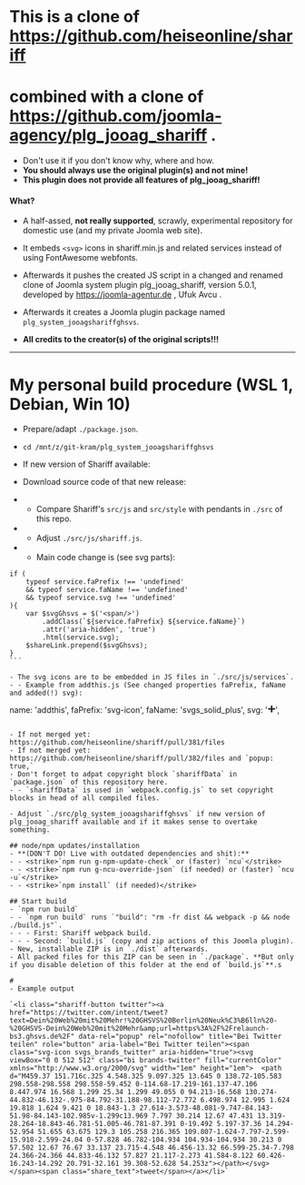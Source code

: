 # This is a clone of https://github.com/heiseonline/shariff
# combined with a clone of https://github.com/joomla-agency/plg_jooag_shariff .

- Don't use it if you don't know why, where and how.
- **You should always use the original plugin(s) and not mine!**
- **This plugin does not provide all features of plg_jooag_shariff!**

#### What?
- A half-assed, **not really supported**, scrawly, experimental repository for domestic use (and my private Joomla web site).
- It embeds `<svg>` icons in shariff.min.js and related services instead of using FontAwesome webfonts.
- Afterwards it pushes the created JS script in a changed and renamed clone of Joomla system plugin plg_jooag_shariff, version 5.0.1, developed by https://joomla-agentur.de , Ufuk Avcu .
- Afterwards it creates a Joomla plugin package named `plg_system_jooagshariffghsvs`.

- **All credits to the creator(s) of the original scripts!!!**

-----------------------------------------------------

# My personal build procedure (WSL 1, Debian, Win 10)
- Prepare/adapt `./package.json`.
- `cd /mnt/z/git-kram/plg_system_jooagshariffghsvs`

- If new version of Shariff available:
- Download source code of that new release:
- - Compare Shariff's `src/js` and `src/style` with pendants in `./src` of this repo.
- - Adjust `./src/js/shariff.js`.
- - Main code change is (see svg parts):

```
if (
	typeof service.faPrefix !== 'undefined'
	&& typeof service.faName !== 'undefined'
	&& typeof service.svg !== 'undefined'
){
	var $svgGhsvs = $('<span/>')
		.addClass(`${service.faPrefix} ${service.faName}`)
		.attr('aria-hidden', 'true')
		.html(service.svg);
	$shareLink.prepend($svgGhsvs);
}
``´

- The svg icons are to be embedded in JS files in `./src/js/services`.
- - Example from addthis.js (See changed properties faPrefix, faName and added(!) svg):

```
name: 'addthis',
faPrefix: 'svg-icon',
faName: 'svgs_solid_plus',
svg: '<svg viewBox="0 0 448 512" class="bi solid-plus" fill="currentColor" xmlns="http://www.w3.org/2000/svg" width="1em" height="1em">  <path d="M416 208H272V64c0-17.67-14.33-32-32-32h-32c-17.67 0-32 14.33-32 32v144H32c-17.67 0-32 14.33-32 32v32c0 17.67 14.33 32 32 32h144v144c0 17.67 14.33 32 32 32h32c17.67 0 32-14.33 32-32V304h144c17.67 0 32-14.33 32-32v-32c0-17.67-14.33-32-32-32z"/></svg>',
```

- If not merged yet: https://github.com/heiseonline/shariff/pull/381/files
- If not merged yet: https://github.com/heiseonline/shariff/pull/382/files and `popup: true,`
- Don't forget to adpat copyright block `shariffData` in `package.json` of this repository here.
- - `shariffData` is used in `webpack.config.js` to set copyright blocks in head of all compiled files.

- Adjust `./src/plg_system_jooagshariffghsvs` if new version of plg_jooag_shariff available and if it makes sense to overtake something.

## node/npm updates/installation
- **(DON'T DO! Live with outdated dependencies and shit):**
- - <strike>`npm run g-npm-update-check` or (faster) `ncu`</strike>
- - <strike>`npm run g-ncu-override-json` (if needed) or (faster) `ncu -u`</strike>
- - <strike>`npm install` (if needed)</strike>

## Start build
- `npm run build`
- - `npm run build` runs `"build": "rm -fr dist && webpack -p && node ./build.js"`.
- - - First: Shariff webpack build.
- - - Second: `build.js` (copy and zip actions of this Joomla plugin).
- New, installable ZIP is in `./dist` afterwards.
- All packed files for this ZIP can be seen in `./package`. **But only if you disable deletion of this folder at the end of `build.js`**.s

#
- Example output

`<li class="shariff-button twitter"><a href="https://twitter.com/intent/tweet?text=Dein%20Web%20mit%20Mehr!%20GHSVS%20Berlin%20Neuk%C3%B6lln%20-%20GHSVS-Dein%20Web%20mit%20Mehr&amp;url=https%3A%2F%2Frelaunch-bs3.ghsvs.de%2F" data-rel="popup" rel="nofollow" title="Bei Twitter teilen" role="button" aria-label="Bei Twitter teilen"><span class="svg-icon svgs_brands_twitter" aria-hidden="true"><svg viewBox="0 0 512 512" class="bi brands-twitter" fill="currentColor" xmlns="http://www.w3.org/2000/svg" width="1em" height="1em">  <path d="M459.37 151.716c.325 4.548.325 9.097.325 13.645 0 138.72-105.583 298.558-298.558 298.558-59.452 0-114.68-17.219-161.137-47.106 8.447.974 16.568 1.299 25.34 1.299 49.055 0 94.213-16.568 130.274-44.832-46.132-.975-84.792-31.188-98.112-72.772 6.498.974 12.995 1.624 19.818 1.624 9.421 0 18.843-1.3 27.614-3.573-48.081-9.747-84.143-51.98-84.143-102.985v-1.299c13.969 7.797 30.214 12.67 47.431 13.319-28.264-18.843-46.781-51.005-46.781-87.391 0-19.492 5.197-37.36 14.294-52.954 51.655 63.675 129.3 105.258 216.365 109.807-1.624-7.797-2.599-15.918-2.599-24.04 0-57.828 46.782-104.934 104.934-104.934 30.213 0 57.502 12.67 76.67 33.137 23.715-4.548 46.456-13.32 66.599-25.34-7.798 24.366-24.366 44.833-46.132 57.827 21.117-2.273 41.584-8.122 60.426-16.243-14.292 20.791-32.161 39.308-52.628 54.253z"></path></svg></span><span class="share_text">tweet</span></a></li>`

